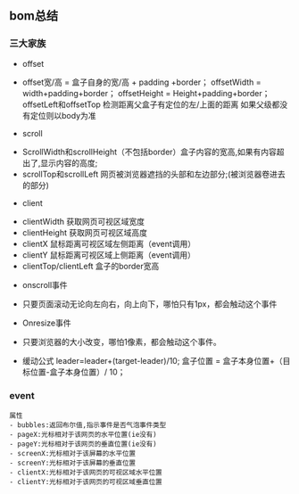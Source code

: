 ## bom总结

### 三大家族
 + offset
  - offset宽/高  =  盒子自身的宽/高 + padding +border；
    offsetWidth = width+padding+border；
    offsetHeight = Height+padding+border；
	offsetLeft和offsetTop 检测距离父盒子有定位的左/上面的距离
	如果父级都没有定位则以body为准
 + scroll
  - ScrollWidth和scrollHeight（不包括border）盒子内容的宽高,如果有内容超出了,显示内容的高度;
  - scrollTop和scrollLeft 网页被浏览器遮挡的头部和左边部分;(被浏览器卷进去的部分)
 + client
  - clientWidth	  获取网页可视区域宽度
  - clientHeight  获取网页可视区域高度
  - clientX       鼠标距离可视区域左侧距离（event调用）
  - clientY       鼠标距离可视区域上侧距离（event调用）
  - clientTop/clientLeft 盒子的border宽高

 + onscroll事件
  - 只要页面滚动无论向左向右，向上向下，哪怕只有1px，都会触动这个事件
 + Onresize事件 
  - 只要浏览器的大小改变，哪怕1像素，都会触动这个事件。
 + 缓动公式
    leader=leader+(target-leader)/10;
    盒子位置 = 盒子本身位置+（目标位置-盒子本身位置）/ 10；

### event
    属性
    - bubbles:返回布尔值,指示事件是否气泡事件类型
    - pageX:光标相对于该网页的水平位置(ie没有)
    - pageY:光标相对于该网页的垂直位置(ie没有)
    - screenX:光标相对于该屏幕的水平位置
    - screenY:光标相对于该屏幕的垂直位置
    - clientX:光标相对于该网页的可视区域水平位置
    - clientY:光标相对于该网页的可视区域垂直位置
